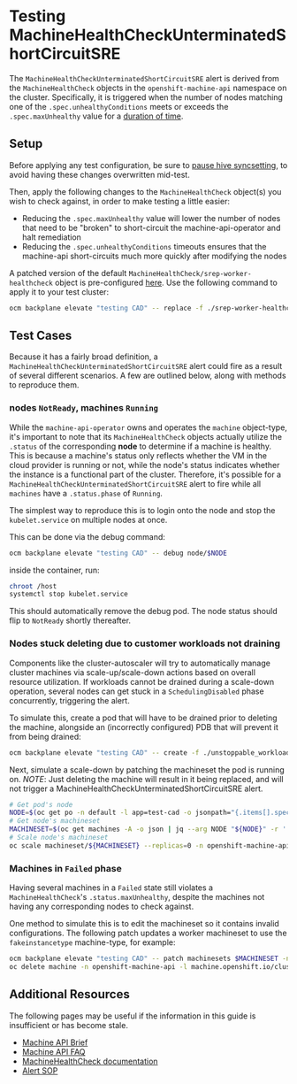 # Testing MachineHealthCheckUnterminatedShortCircuitSRE

The `MachineHealthCheckUnterminatedShortCircuitSRE` alert is derived from the `MachineHealthCheck` objects in the `openshift-machine-api` namespace on the cluster. Specifically, it is triggered when the number of nodes matching one of the `.spec.unhealthyConditions` meets or exceeds the `.spec.maxUnhealthy` value for a [duration of time](https://github.com/openshift/managed-cluster-config/blob/3338dd375fa6517d7768eca985c3ca115bbc1484/deploy/sre-prometheus/100-machine-health-check-unterminated-short-circuit.PrometheusRule.yaml#L16).


## Setup

Before applying any test configuration, be sure to [pause hive syncsetting](https://github.com/openshift/ops-sop/blob/master/v4/knowledge_base/pause-syncset.md), to avoid having these changes overwritten mid-test.

Then, apply the following changes to the `MachineHealthCheck` object(s) you wish to check against, in order to make testing a little easier:
- Reducing the `.spec.maxUnhealthy` value will lower the number of nodes that need to be "broken" to short-circuit the machine-api-operator and halt remediation
- Reducing the `.spec.unhealthyConditions` timeouts ensures that the machine-api short-circuits much more quickly after modifying the nodes

A patched version of the default `MachineHealthCheck/srep-worker-healthcheck` object is pre-configured [here](./srep-worker-healthcheck_machinehealthcheck.yaml). Use the following command to apply it to your test cluster:

```sh
ocm backplane elevate "testing CAD" -- replace -f ./srep-worker-healthcheck_machinehealthcheck.yaml
```

## Test Cases

Because it has a fairly broad definition, a `MachineHealthCheckUnterminatedShortCircuitSRE` alert could fire as a result of several different scenarios. A few are outlined below, along with methods to reproduce them.

### nodes `NotReady`, machines `Running`

While the `machine-api-operator` owns and operates the `machine` object-type, it's important to note that its `MachineHealthCheck` objects actually utilize the `.status` of the corresponding **node** to determine if a machine is healthy. This is because a machine's status only reflects whether the VM in the cloud provider is running or not, while the node's status indicates whether the instance is a functional part of the cluster. Therefore, it's possible for a `MachineHealthCheckUnterminatedShortCircuitSRE` alert to fire while all `machines` have a `.status.phase` of `Running`.

The simplest way to reproduce this is to login onto the node and stop the `kubelet.service` on multiple nodes at once.


This can be done via the debug command:

```sh
ocm backplane elevate "testing CAD" -- debug node/$NODE
```

inside the container, run:

```sh
chroot /host
systemctl stop kubelet.service
```

This should automatically remove the debug pod. The node status should flip to `NotReady` shortly thereafter.

### Nodes stuck deleting due to customer workloads not draining

Components like the cluster-autoscaler will try to automatically manage cluster machines via scale-up/scale-down actions based on overall resource utilization. If workloads cannot be drained during a scale-down operation, several nodes can get stuck in a `SchedulingDisabled` phase concurrently, triggering the alert.

To simulate this, create a pod that will have to be drained prior to deleting the machine, alongside an (incorrectly configured) PDB that will prevent it from being drained:

```sh
ocm backplane elevate "testing CAD" -- create -f ./unstoppable_workload.yaml -f ./unstoppable_pdb.yaml
```

Next, simulate a scale-down by patching the machineset the pod is running on. *NOTE*: Just deleting the machine will result in it being replaced, and will not trigger a MachineHealthCheckUnterminatedShortCircuitSRE alert.
```sh
# Get pod's node
NODE=$(oc get po -n default -l app=test-cad -o jsonpath="{.items[].spec.nodeName}")
# Get node's machineset
MACHINESET=$(oc get machines -A -o json | jq --arg NODE "${NODE}" -r '.items[] | select(.status.nodeRef.name == $NODE) | .metadata.labels["machine.openshift.io/cluster-api-machineset"]')
# Scale node's machineset
oc scale machineset/${MACHINESET} --replicas=0 -n openshift-machine-api
```

### Machines in `Failed` phase

Having several machines in a `Failed` state still violates a `MachineHealthCheck`'s `.status.maxUnhealthy`, despite the machines not having any corresponding nodes to check against.

One method to simulate this is to edit the machineset so it contains invalid configurations. The following patch updates a worker machineset to use the `fakeinstancetype` machine-type, for example:

```sh
ocm backplane elevate "testing CAD" -- patch machinesets $MACHINESET -n openshift-machine-api --type merge -p '{"spec": {"template": {"spec": {"providerSpec": {"value": {"instanceType": "fakeinstancetype"}}}}}}'
oc delete machine -n openshift-machine-api -l machine.openshift.io/cluster-api-machineset=$MACHINESET
```

## Additional Resources
The following pages may be useful if the information in this guide is insufficient or has become stale.

- [Machine API Brief](https://github.com/openshift/machine-api-operator/blob/main/docs/user/machine-api-operator-overview.md)
- [Machine API FAQ](https://github.com/openshift/machine-api-operator/blob/main/FAQ.md)
- [MachineHealthCheck documentation](https://docs.redhat.com/en/documentation/openshift_container_platform/4.17/html/machine_management/deploying-machine-health-checks#machine-health-checks-resource_deploying-machine-health-checks)
- [Alert SOP](https://github.com/openshift/ops-sop/blob/master/v4/alerts/MachineHealthCheckUnterminatedShortCircuitSRE.md)
